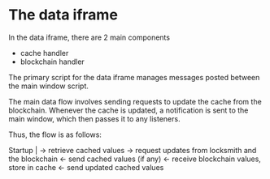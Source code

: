 # The data iframe

In the data iframe, there are 2 main components

- cache handler
- blockchain handler

The primary script for the data iframe manages messages posted between the main window script.

The main data flow involves sending requests to update the cache from the blockchain. Whenever the cache is
updated, a notification is sent to the main window, which then passes it to any listeners.

Thus, the flow is as follows:

Startup
 |
  -> retrieve cached values
  -> request updates from locksmith and the blockchain
  <- send cached values (if any)
  <- receive blockchain values, store in cache
  <- send updated cached values 